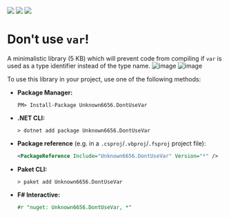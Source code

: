 [![](https://img.shields.io/github/downloads/Unknown6656-Megacorp/DontUseVar/total)](https://github.com/Unknown6656-Megacorp/Unknown6656.DontUseVar/releases)
[![](https://img.shields.io/nuget/vpre/Unknown6656.DontUseVar)](https://www.nuget.org/packages/Unknown6656.DontUseVar/)
[![](https://img.shields.io/nuget/dt/Unknown6656.DontUseVar)](https://www.nuget.org/packages/Unknown6656.DontUseVar/)

# Don't use `var`!

A minimalistic library (5 KB) which will prevent code from compiling if `var` is used as a type identifier instead of the type name.
![image](https://github.com/Unknown6656-Megacorp/DontUseVar/assets/8807985/a6ec0c32-fc18-44c7-b416-d3f075931736)
![image](https://github.com/Unknown6656-Megacorp/DontUseVar/assets/8807985/f60a1d90-63c3-4175-aebf-60e71ee21f1e)


To use this library in your project, use one of the following methods:


- **Package Manager:**

    ```batch
    PM> Install-Package Unknown6656.DontUseVar
    ```

- **.NET CLI:**

    ```batch
    > dotnet add package Unknown6656.DontUseVar
    ```

- **Package reference** (e.g. in a `.csproj`/`.vbproj`/`.fsproj` project file):

    ```xml
    <PackageReference Include="Unknown6656.DontUseVar" Version="*" />
    ```

- **Paket CLI:**

    ```batch
    > paket add Unknown6656.DontUseVar
    ```

- **F# Interactive:**

    ```fsharp
    #r "nuget: Unknown6656.DontUseVar, *"
    ```


